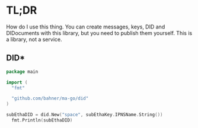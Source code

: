 # TL;DR

How do I use this thing. You can create messages, keys, DID and DIDocuments with this library, but you need to publish them yourself. This is a library, not a service.

## DID*

```go
package main

import (
  "fmt"

  "github.com/bahner/ma-go/did"
)

subEthaDID = did.New("space", subEthaKey.IPNSName.String())
  fmt.Println(subEthaDID)

```
